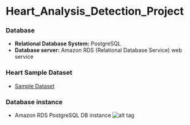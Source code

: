 # Heart_Analysis_Detection_Project
### Database
- **Relational Database System:** PostgreSQL
- **Database server:** Amazon RDS (Relational Database Service) web service

### Heart Sample Dataset 
- [Sample Dataset](https://github.com/pasmi369/Heart_Analysis_Detection_Project/blob/heart_database/sample.csv)

### Database instance
- Amazon RDS PostgreSQL DB instance ![alt tag]()
